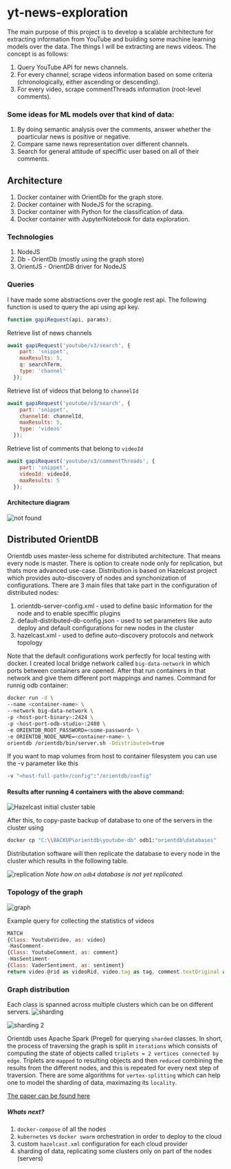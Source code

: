 # yt-news-exploration
The main purpose of this project is to develop a scalable architecture for extracting information from YouTube and building some machine learning models over the data. The things I will be extracting are news videos. The concept is as follows:
1. Query YouTube API for news channels.
2. For every channel, scrape videos information based on some criteria (chronologically, either ascending or descending).
3. For every video, scrape commentThreads information (root-level comments).

### Some ideas for ML models over that kind of data:
1. By doing semantic analysis over the comments, answer whether the poarticular news is positive or negative.
2. Compare same news representation over different channels.
3. Search for general attitude of speciffic user based on all of their comments.

## Architecture
1. Docker container with OrientDb for the graph store.
2. Docker container with NodeJS for the scraping.
3. Docker container with Python for the classification of data.
4. Docker container with JupyterNotebook for data exploration.

### Technologies
1. NodeJS
2. Db - OrientDb (mostly using the graph store)
3. OrientJS - OrientDB driver for NodeJS

### Queries
I have made some abstractions over the google rest api. The following function is used to query the api using api key.

```javascript
function gapiRequest(api, params);
```

Retrieve list of news channels
```javascript
await gapiRequest('youtube/v3/search', {
    part: 'snippet',
    maxResults: 5,
    q: searchTerm,
    type: 'channel'
  });
```

Retrieve list of videos that belong to `channelId`
```javascript
await gapiRequest('youtube/v3/search', {
    part: 'snippet',
    channelId: channelId,
    maxResults: 5,
    type: 'videos'
  });
```

Retrieve list of comments that belong to `videoId`
```javascript
await gapiRequest('youtube/v3/commentThreads', {
    part: 'snippet',
    videoId: videoId,
    maxResults: 5
  });
```

#### Architecture diagram
![not found ](Big-Data-Project-Architecture.png)

## Distributed OrientDB
Orientdb uses master-less scheme for distributed architecture. That means every node is master. There is option to create node only for replication, but thats more advanced use-case. Distribution is based on Hazelcast project which provides auto-discovery of nodes and synchonization of configurations. There are 3 main files that take part in the configuration of distributed nodes:
  1. orientdb-server-config.xml - used to define basic information for the node and to enable speciffic plugins
  2. default-distributed-db-config.json - used to set parameters like auto deploy and default configurations for new nodes in the cluster
  3. hazelcast.xml - used to define auto-discovery protocols and network topology

Note that the default configurations work perfectly for local testing with docker. I created local bridge network called `big-data-network` in which ports between containers are opened. After that run containers in that network and give them different port mappings and names. Command for runnig odb container:
```Bash
docker run -d \ 
--name <container-name> \ 
--network big-data-network \ 
-p <host-port-binary>:2424 \ 
-p <host-port-odb-studio>:2480 \ 
-e ORIENTDB_ROOT_PASSWORD=<some-password> \ 
-e ORIENTDB_NODE_NAME=<container-name> \ 
orientdb /orientdb/bin/server.sh -Ddistributed=true
```

If you want to map volumes from host to container filesystem you can use the -v parameter like this
```Bash
-v "<host-full-path>/config":"/orientdb/config"
```

#### Results after running 4 containers with the above command:
![Hazelcast initial cluster table](assets/initial_odb1_distributed.png)

After this, to copy-paste backup of database to one of the servers in the cluster using 
```BASH
docker cp "C:\\BACKUP\orientdb\youtube-db" odb1:"orientdb\databases"
``` 
Distributation software will then replicate the database to every node in the cluster which results in the following table.

![replication](assets/replication.png)
<i>Note how on `odb4` database is not yet replicated.</i>

### Topology of the graph
![graph](assets/graph.png)

Example query for collecting the statistics of videos
```javascript
MATCH 
{Class: YoutubeVideo, as: video}
-HasComment-
{Class: YoutubeComment, as: comment}
-HasSentiment-
{Class: VaderSentiment, as: sentiment}
return video.@rid as videoRid, video.tag as tag, comment.textOriginal as text, comment.likeCount as likes, sentiment.compound as sentiment
```

### Graph distribution
Each class is spanned across multiple clusters which can be on different servers. 
![sharding](assets/sharding.png)


![sharding 2](assets/sharding2.jpg)

Orientdb uses Apache Spark (Pregel) for querying `sharded` classes. In short, the process of traversing the graph is split in `iterations` which consists of computing the state of objects called `triplets = 2 vertices connected by edge`. Triplets are `mapped` to resulting objects and then `reduced` combining the results from the different nodes, and this is repeated for every next step of traversion. There are some algorithms for `vertex-splitting` which can help one to model the sharding of data, maximazing its `locality`. 

[The paper can be found here](https://stanford.edu/~rezab/classes/cme323/S15/notes/lec8.pdf)

##### Whats next?
1. `docker-compose` of all the nodes
2. `kubernetes` vs `docker swarm` orchestration in order to deploy to the cloud
3. custom `hazelcast.xml` configuration for each cloud provider
4. sharding of data, replicating some clusters only on part of the nodes (servers)